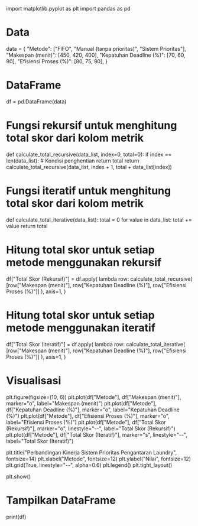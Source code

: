 import matplotlib.pyplot as plt
import pandas as pd

# Data
data = {
    "Metode": ["FIFO", "Manual (tanpa prioritas)", "Sistem Prioritas"],
    "Makespan (menit)": [450, 420, 400],
    "Kepatuhan Deadline (%)": [70, 60, 90],
    "Efisiensi Proses (%)": [80, 75, 90],
}

# DataFrame
df = pd.DataFrame(data)

# Fungsi rekursif untuk menghitung total skor dari kolom metrik
def calculate_total_recursive(data_list, index=0, total=0):
    if index == len(data_list):  # Kondisi penghentian
        return total
    return calculate_total_recursive(data_list, index + 1, total + data_list[index])

# Fungsi iteratif untuk menghitung total skor dari kolom metrik
def calculate_total_iterative(data_list):
    total = 0
    for value in data_list:
        total += value
    return total

# Hitung total skor untuk setiap metode menggunakan rekursif
df["Total Skor (Rekursif)"] = df.apply(
    lambda row: calculate_total_recursive(
        [row["Makespan (menit)"], row["Kepatuhan Deadline (%)"], row["Efisiensi Proses (%)"]]
    ),
    axis=1,
)

# Hitung total skor untuk setiap metode menggunakan iteratif
df["Total Skor (Iteratif)"] = df.apply(
    lambda row: calculate_total_iterative(
        [row["Makespan (menit)"], row["Kepatuhan Deadline (%)"], row["Efisiensi Proses (%)"]]
    ),
    axis=1,
)

# Visualisasi
plt.figure(figsize=(10, 6))
plt.plot(df["Metode"], df["Makespan (menit)"], marker="o", label="Makespan (menit)")
plt.plot(df["Metode"], df["Kepatuhan Deadline (%)"], marker="o", label="Kepatuhan Deadline (%)")
plt.plot(df["Metode"], df["Efisiensi Proses (%)"], marker="o", label="Efisiensi Proses (%)")
plt.plot(df["Metode"], df["Total Skor (Rekursif)"], marker="o", linestyle="--", label="Total Skor (Rekursif)")
plt.plot(df["Metode"], df["Total Skor (Iteratif)"], marker="s", linestyle="--", label="Total Skor (Iteratif)")

plt.title("Perbandingan Kinerja Sistem Prioritas Pengantaran Laundry", fontsize=14)
plt.xlabel("Metode", fontsize=12)
plt.ylabel("Nilai", fontsize=12)
plt.grid(True, linestyle="--", alpha=0.6)
plt.legend()
plt.tight_layout()

plt.show()

# Tampilkan DataFrame
print(df)
